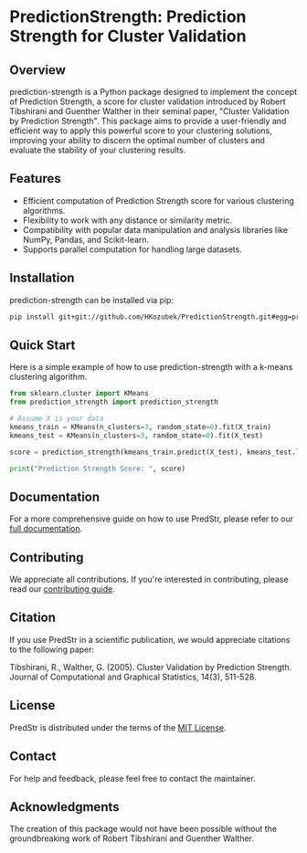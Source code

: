 # PredictionStrength: Prediction Strength for Cluster Validation

## Overview

prediction-strength is a Python package designed to implement the concept of Prediction Strength, a score for cluster validation introduced by Robert Tibshirani and Guenther Walther in their seminal paper, "Cluster Validation by Prediction Strength". This package aims to provide a user-friendly and efficient way to apply this powerful score to your clustering solutions, improving your ability to discern the optimal number of clusters and evaluate the stability of your clustering results.

## Features

- Efficient computation of Prediction Strength score for various clustering algorithms.
- Flexibility to work with any distance or similarity metric.
- Compatibility with popular data manipulation and analysis libraries like NumPy, Pandas, and Scikit-learn.
- Supports parallel computation for handling large datasets.

## Installation

prediction-strength can be installed via pip:

```sh
pip install git+git://github.com/HKozubek/PredictionStrength.git#egg=predstr
```

## Quick Start

Here is a simple example of how to use prediction-strength with a k-means clustering algorithm.

```python
from sklearn.cluster import KMeans
from prediction_strength import prediction_strength

# Assume X is your data
kmeans_train = KMeans(n_clusters=3, random_state=0).fit(X_train)
kmeans_test = KMeans(n_clusters=3, random_state=0).fit(X_test)

score = prediction_strength(kmeans_train.predict(X_test), kmeans_test.labels_)

print("Prediction Strength Score: ", score)
```

## Documentation

For a more comprehensive guide on how to use PredStr, please refer to our [full documentation](http://link-to-your-documentation).

## Contributing

We appreciate all contributions. If you're interested in contributing, please read our [contributing guide](CONTRIBUTING.md).

## Citation

If you use PredStr in a scientific publication, we would appreciate citations to the following paper:

Tibshirani, R., Walther, G. (2005). Cluster Validation by Prediction Strength. Journal of Computational and Graphical Statistics, 14(3), 511-528.

## License

PredStr is distributed under the terms of the [MIT License](LICENSE.txt).

## Contact

For help and feedback, please feel free to contact the maintainer.

## Acknowledgments

The creation of this package would not have been possible without the groundbreaking work of Robert Tibshirani and Guenther Walther.
